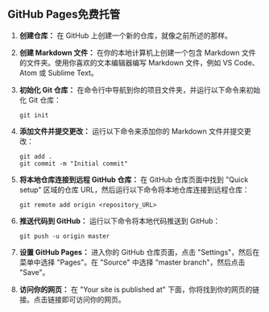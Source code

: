 ## GitHub Pages免费托管



1. **创建仓库：** 在 GitHub 上创建一个新的仓库，就像之前所述的那样。

2. **创建 Markdown 文件：** 在你的本地计算机上创建一个包含 Markdown 文件的文件夹。使用你喜欢的文本编辑器编写 Markdown 文件，例如 VS Code、Atom 或 Sublime Text。

3. **初始化 Git 仓库：** 在命令行中导航到你的项目文件夹，并运行以下命令来初始化 Git 仓库：

   ```
   git init
   ```

4. **添加文件并提交更改：** 运行以下命令来添加你的 Markdown 文件并提交更改：

   ```
   git add .
   git commit -m "Initial commit"
   ```

5. **将本地仓库连接到远程 GitHub 仓库：** 在 GitHub 仓库页面中找到 "Quick setup" 区域的仓库 URL，然后运行以下命令将本地仓库连接到远程仓库：

   ```
   git remote add origin <repository_URL>
   ```

6. **推送代码到 GitHub：** 运行以下命令将本地代码推送到 GitHub：

   ```
   git push -u origin master
   ```

7. **设置 GitHub Pages：** 进入你的 GitHub 仓库页面，点击 "Settings"，然后在菜单中选择 "Pages"。在 "Source" 中选择 "master branch"，然后点击 "Save"。

8. **访问你的网页：** 在 "Your site is published at" 下面，你将找到你的网页的链接。点击链接即可访问你的网页。